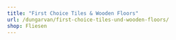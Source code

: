 ```yaml
---
title: "First Choice Tiles & Wooden Floors"
url: /dungarvan/first-choice-tiles-und-wooden-floors/
shop: Fliesen
---
```

